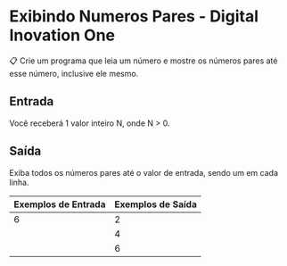 # Exibindo Numeros Pares - Digital Inovation One

📋 Crie um programa que leia um número e mostre os números pares até esse número, inclusive ele mesmo.


## Entrada
Você receberá 1 valor inteiro N, onde N > 0.

## Saída
Exiba todos os números pares até o valor de entrada, sendo um em cada linha. 


Exemplos de Entrada   | Exemplos de Saída
--------------------- | -------------------
6                     | 2
                      | 4
                      | 6


                
                   
